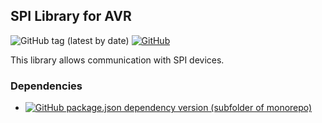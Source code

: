 ## SPI Library for AVR
![GitHub tag (latest by date)](https://img.shields.io/github/v/tag/baskiton/spi-avr?label=version)
[![GitHub](https://img.shields.io/github/license/baskiton/spi-avr)](https://github.com/baskiton/spi-avr/blob/master/LICENSE)

This library allows communication with SPI devices.
### Dependencies
* [![GitHub package.json dependency version (subfolder of monorepo)](https://img.shields.io/github/package-json/dependency-version/baskiton/spi-avr/defines-avr?filename=library.json)][def_r]

[def_r]: https://github.com/baskiton/defines-avr

